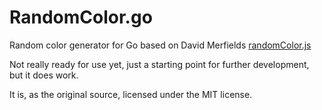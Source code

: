 RandomColor.go
==============

Random color generator for Go based on David Merfields [randomColor.js](http://llllll.li/randomColor/)

Not really ready for use yet, just a starting point for further development, but it does work.

It is, as the original source, licensed under the MIT license.
